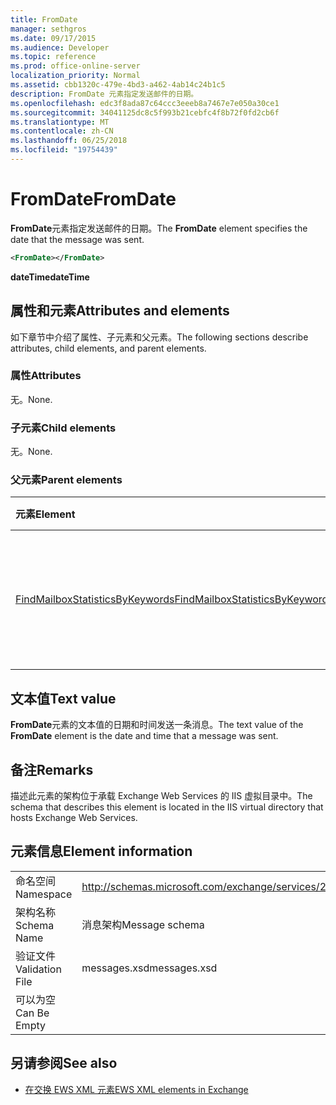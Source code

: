 ```yaml
---
title: FromDate
manager: sethgros
ms.date: 09/17/2015
ms.audience: Developer
ms.topic: reference
ms.prod: office-online-server
localization_priority: Normal
ms.assetid: cbb1320c-479e-4bd3-a462-4ab14c24b1c5
description: FromDate 元素指定发送邮件的日期。
ms.openlocfilehash: edc3f8ada87c64ccc3eeeb8a7467e7e050a30ce1
ms.sourcegitcommit: 34041125dc8c5f993b21cebfc4f8b72f0fd2cb6f
ms.translationtype: MT
ms.contentlocale: zh-CN
ms.lasthandoff: 06/25/2018
ms.locfileid: "19754439"
---
```

# <a name="fromdate"></a><span data-ttu-id="079f8-103">FromDate</span><span class="sxs-lookup"><span data-stu-id="079f8-103">FromDate</span></span>

<span data-ttu-id="079f8-104">**FromDate**元素指定发送邮件的日期。</span><span class="sxs-lookup"><span data-stu-id="079f8-104">The **FromDate** element specifies the date that the message was sent.</span></span> 
  
```XML
<FromDate></FromDate>
```

 <span data-ttu-id="079f8-105">**dateTime**</span><span class="sxs-lookup"><span data-stu-id="079f8-105">**dateTime**</span></span>
## <a name="attributes-and-elements"></a><span data-ttu-id="079f8-106">属性和元素</span><span class="sxs-lookup"><span data-stu-id="079f8-106">Attributes and elements</span></span>

<span data-ttu-id="079f8-107">如下章节中介绍了属性、子元素和父元素。</span><span class="sxs-lookup"><span data-stu-id="079f8-107">The following sections describe attributes, child elements, and parent elements.</span></span>
  
### <a name="attributes"></a><span data-ttu-id="079f8-108">属性</span><span class="sxs-lookup"><span data-stu-id="079f8-108">Attributes</span></span>

<span data-ttu-id="079f8-109">无。</span><span class="sxs-lookup"><span data-stu-id="079f8-109">None.</span></span>
  
### <a name="child-elements"></a><span data-ttu-id="079f8-110">子元素</span><span class="sxs-lookup"><span data-stu-id="079f8-110">Child elements</span></span>

<span data-ttu-id="079f8-111">无。</span><span class="sxs-lookup"><span data-stu-id="079f8-111">None.</span></span>
  
### <a name="parent-elements"></a><span data-ttu-id="079f8-112">父元素</span><span class="sxs-lookup"><span data-stu-id="079f8-112">Parent elements</span></span>

|<span data-ttu-id="079f8-113">**元素**</span><span class="sxs-lookup"><span data-stu-id="079f8-113">**Element**</span></span>|<span data-ttu-id="079f8-114">**说明**</span><span class="sxs-lookup"><span data-stu-id="079f8-114">**Description**</span></span>|
|:-----|:-----|
|[<span data-ttu-id="079f8-115">FindMailboxStatisticsByKeywords</span><span class="sxs-lookup"><span data-stu-id="079f8-115">FindMailboxStatisticsByKeywords</span></span>](findmailboxstatisticsbykeywords.md) <br/> |<span data-ttu-id="079f8-116">指定按关键字搜索的邮箱统计信息的请求。</span><span class="sxs-lookup"><span data-stu-id="079f8-116">Specifies a request to search for mailbox statistics by keyword.</span></span>  <br/> |
   
## <a name="text-value"></a><span data-ttu-id="079f8-117">文本值</span><span class="sxs-lookup"><span data-stu-id="079f8-117">Text value</span></span>

<span data-ttu-id="079f8-118">**FromDate**元素的文本值的日期和时间发送一条消息。</span><span class="sxs-lookup"><span data-stu-id="079f8-118">The text value of the **FromDate** element is the date and time that a message was sent.</span></span> 
  
## <a name="remarks"></a><span data-ttu-id="079f8-119">备注</span><span class="sxs-lookup"><span data-stu-id="079f8-119">Remarks</span></span>

<span data-ttu-id="079f8-120">描述此元素的架构位于承载 Exchange Web Services 的 IIS 虚拟目录中。</span><span class="sxs-lookup"><span data-stu-id="079f8-120">The schema that describes this element is located in the IIS virtual directory that hosts Exchange Web Services.</span></span>
  
## <a name="element-information"></a><span data-ttu-id="079f8-121">元素信息</span><span class="sxs-lookup"><span data-stu-id="079f8-121">Element information</span></span>

|||
|:-----|:-----|
|<span data-ttu-id="079f8-122">命名空间</span><span class="sxs-lookup"><span data-stu-id="079f8-122">Namespace</span></span>  <br/> |http://schemas.microsoft.com/exchange/services/2006/messages  <br/> |
|<span data-ttu-id="079f8-123">架构名称</span><span class="sxs-lookup"><span data-stu-id="079f8-123">Schema Name</span></span>  <br/> |<span data-ttu-id="079f8-124">消息架构</span><span class="sxs-lookup"><span data-stu-id="079f8-124">Message schema</span></span>  <br/> |
|<span data-ttu-id="079f8-125">验证文件</span><span class="sxs-lookup"><span data-stu-id="079f8-125">Validation File</span></span>  <br/> |<span data-ttu-id="079f8-126">messages.xsd</span><span class="sxs-lookup"><span data-stu-id="079f8-126">messages.xsd</span></span>  <br/> |
|<span data-ttu-id="079f8-127">可以为空</span><span class="sxs-lookup"><span data-stu-id="079f8-127">Can Be Empty</span></span>  <br/> ||
   
## <a name="see-also"></a><span data-ttu-id="079f8-128">另请参阅</span><span class="sxs-lookup"><span data-stu-id="079f8-128">See also</span></span>



- [<span data-ttu-id="079f8-129">在交换 EWS XML 元素</span><span class="sxs-lookup"><span data-stu-id="079f8-129">EWS XML elements in Exchange</span></span>](ews-xml-elements-in-exchange.md)

